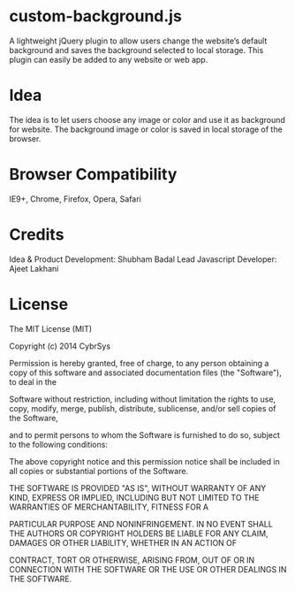 custom-background.js
====================

A lightweight jQuery plugin  to allow users change the website’s default background and saves the background selected to local storage. This plugin can easily be added to any website or web app.


Idea
====

The idea is to let users choose any image or color and use it as background for website. The background image or color is saved in local storage of the browser.


Browser Compatibility
=====================

IE9+, Chrome, Firefox, Opera, Safari


Credits
=======

Idea & Product Development: Shubham Badal
Lead Javascript Developer: Ajeet Lakhani

License
=======

The MIT License (MIT)

Copyright (c) 2014 CybrSys

Permission is hereby granted, free of charge, to any person obtaining a copy of this software and associated documentation files (the "Software"), to deal in the 

Software without restriction, including without limitation the rights to use, copy, modify, merge, publish, distribute, sublicense, and/or sell copies of the Software, 

and to permit persons to whom the Software is furnished to do so, subject to the following conditions:

The above copyright notice and this permission notice shall be included in all copies or substantial portions of the Software.

THE SOFTWARE IS PROVIDED "AS IS", WITHOUT WARRANTY OF ANY KIND, EXPRESS OR IMPLIED, INCLUDING BUT NOT LIMITED TO THE WARRANTIES OF MERCHANTABILITY, FITNESS FOR A 

PARTICULAR PURPOSE AND NONINFRINGEMENT. IN NO EVENT SHALL THE AUTHORS OR COPYRIGHT HOLDERS BE LIABLE FOR ANY CLAIM, DAMAGES OR OTHER LIABILITY, WHETHER IN AN ACTION OF 

CONTRACT, TORT OR OTHERWISE, ARISING FROM, OUT OF OR IN CONNECTION WITH THE SOFTWARE OR THE USE OR OTHER DEALINGS IN THE SOFTWARE.
